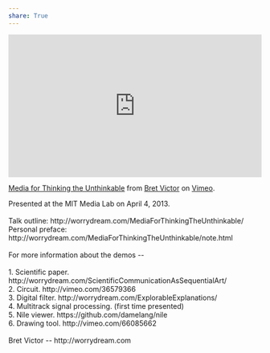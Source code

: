 ```yaml
---
share: True
---
```

<div style="padding:56.25% 0 0 0;position:relative;"><iframe src="https://player.vimeo.com/video/67076984?h=f57f26cc02&portrait=0" style="position:absolute;top:0;left:0;width:100%;height:100%;" frameborder="0" allow="autoplay; fullscreen; picture-in-picture" allowfullscreen></iframe></div><script src="https://player.vimeo.com/api/player.js"></script>
<p><a href="https://vimeo.com/67076984">Media for Thinking the Unthinkable</a> from <a href="https://vimeo.com/worrydream">Bret Victor</a> on <a href="https://vimeo.com">Vimeo</a>.</p>
<p>Presented at the MIT Media Lab on April 4, 2013.<br />
<br />
Talk outline:  http://worrydream.com/MediaForThinkingTheUnthinkable/<br />
Personal preface:  http://worrydream.com/MediaForThinkingTheUnthinkable/note.html<br />
<br />
For more information about the demos --<br />
<br />
1. Scientific paper.  http://worrydream.com/ScientificCommunicationAsSequentialArt/<br />
2. Circuit.  http://vimeo.com/36579366<br />
3. Digital filter.  http://worrydream.com/ExplorableExplanations/<br />
4. Multitrack signal processing. (first time presented)<br />
5. Nile viewer.  https://github.com/damelang/nile<br />
6. Drawing tool. http://vimeo.com/66085662<br />
<br />
Bret Victor -- http://worrydream.com</p>
